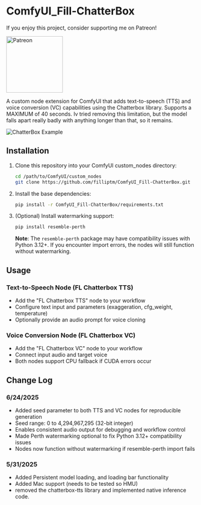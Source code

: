 # ComfyUI_Fill-ChatterBox

If you enjoy this project, consider supporting me on Patreon!
<p align="left">
  <a href="https://www.patreon.com/c/Machinedelusions">
    <img src="https://raw.githubusercontent.com/filliptm/ComfyUI_Fill-ChatterBox/main/assets/Patreon.png" width="150px" alt="Patreon">
  </a>
</p>

A custom node extension for ComfyUI that adds text-to-speech (TTS) and voice conversion (VC) capabilities using the Chatterbox library.
Supports a MAXIMUM of 40 seconds. Iv tried removing this limitation, but the model falls apart really badly with anything longer than that, so it remains.

![ChatterBox Example](https://raw.githubusercontent.com/filliptm/ComfyUI_Fill-ChatterBox/main/web/image.png)

## Installation

1. Clone this repository into your ComfyUI custom_nodes directory:
   ```bash
   cd /path/to/ComfyUI/custom_nodes
   git clone https://github.com/filliptm/ComfyUI_Fill-ChatterBox.git
   ```

2. Install the base dependencies:
   ```bash
   pip install -r ComfyUI_Fill-ChatterBox/requirements.txt
   ```

3. (Optional) Install watermarking support:
   ```bash
   pip install resemble-perth
   ```
   **Note**: The `resemble-perth` package may have compatibility issues with Python 3.12+. If you encounter import errors, the nodes will still function without watermarking.


## Usage

### Text-to-Speech Node (FL Chatterbox TTS)
- Add the "FL Chatterbox TTS" node to your workflow
- Configure text input and parameters (exaggeration, cfg_weight, temperature)
- Optionally provide an audio prompt for voice cloning

### Voice Conversion Node (FL Chatterbox VC)
- Add the "FL Chatterbox VC" node to your workflow
- Connect input audio and target voice
- Both nodes support CPU fallback if CUDA errors occur

## Change Log

### 6/24/2025
- Added seed parameter to both TTS and VC nodes for reproducible generation
- Seed range: 0 to 4,294,967,295 (32-bit integer)
- Enables consistent audio output for debugging and workflow control
- Made Perth watermarking optional to fix Python 3.12+ compatibility issues
- Nodes now function without watermarking if resemble-perth import fails

### 5/31/2025
- Added Persistent model loading, and loading bar functionality
- Added Mac support (needs to be tested so HMU)
- removed the chatterbox-tts library and implemented native inference code.

